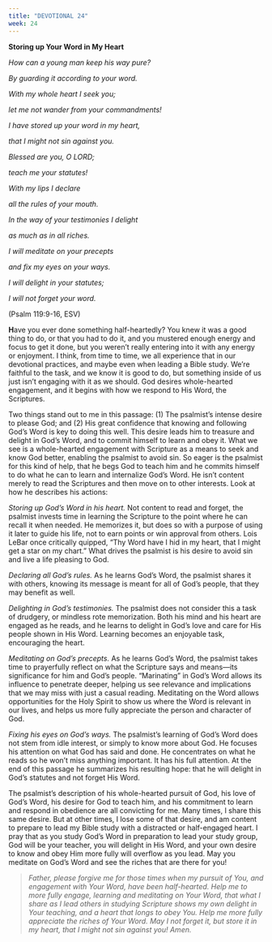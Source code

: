 ```yaml
---
title: "DEVOTIONAL 24"
week: 24
---
```


**Storing up Your Word in My Heart**

*How can a young man keep his way pure?*

*By guarding it according to your word.*

*With my whole heart I seek you;*

*let me not wander from your commandments!*

*I have stored up your word in my heart,*

*that I might not sin against you.*

*Blessed are you, O LORD;*

*teach me your statutes!*

*With my lips I declare*

*all the rules of your mouth.*

*In the way of your testimonies I delight*

*as much as in all riches.*

*I will meditate on your precepts*

*and fix my eyes on your ways.*

*I will delight in your statutes;*

*I will not forget your word.*

(Psalm 119:9-16, ESV)

**H**ave you ever done something half-heartedly? You knew it was a good
thing to do, or that you had to do it, and you mustered enough energy
and focus to get it done, but you weren’t really entering into it with
any energy or enjoyment. I think, from time to time, we all experience
that in our devotional practices, and maybe even when leading a Bible
study. We’re faithful to the task, and we know it is good to do, but
something inside of us just isn’t engaging with it as we should. God
desires whole-hearted engagement, and it begins with how we respond to
His Word, the Scriptures.

Two things stand out to me in this passage: (1) The psalmist’s intense
desire to please God; and (2) His great confidence that knowing and
following God’s Word is key to doing this well. This desire leads him to
treasure and delight in God’s Word, and to commit himself to learn and
obey it. What we see is a whole-hearted engagement with Scripture as a
means to seek and know God better, enabling the psalmist to avoid sin.
So eager is the psalmist for this kind of help, that he begs God to
teach him and he commits himself to do what he can to learn and
internalize God’s Word. He isn’t content merely to read the Scriptures
and then move on to other interests. Look at how he describes his
actions:

*Storing up God’s Word in his heart.* Not content to read and forget,
the psalmist invests time in learning the Scripture to the point where
he can recall it when needed. He memorizes it, but does so with a
purpose of using it later to guide his life, not to earn points or win
approval from others. Lois LeBar once critically quipped, “Thy Word have
I hid in my heart, that I might get a star on my chart.” What drives the
psalmist is his desire to avoid sin and live a life pleasing to God.

*Declaring all God’s rules.* As he learns God’s Word, the psalmist
shares it with others, knowing its message is meant for all of God’s
people, that they may benefit as well.

*Delighting in God’s testimonies.* The psalmist does not consider this a
task of drudgery, or mindless rote memorization. Both his mind and his
heart are engaged as he reads, and he learns to delight in God’s love
and care for His people shown in His Word. Learning becomes an enjoyable
task, encouraging the heart.

*Meditating on God’s precepts.* As he learns God’s Word, the psalmist
takes time to prayerfully reflect on what the Scripture says and
means—its significance for him and God’s people. “Marinating” in God’s
Word allows its influence to penetrate deeper, helping us see relevance
and implications that we may miss with just a casual reading. Meditating
on the Word allows opportunities for the Holy Spirit to show us where
the Word is relevant in our lives, and helps us more fully appreciate
the person and character of God.

*Fixing his eyes on God’s ways.* The psalmist’s learning of God’s Word
does not stem from idle interest, or simply to know more about God. He
focuses his attention on what God has said and done. He concentrates on
what he reads so he won’t miss anything important. It has his full
attention. At the end of this passage he summarizes his resulting hope:
that he will delight in God’s statutes and not forget His Word.

The psalmist’s description of his whole-hearted pursuit of God, his love
of God’s Word, his desire for God to teach him, and his commitment to
learn and respond in obedience are all convicting for me. Many times, I
share this same desire. But at other times, I lose some of that desire,
and am content to prepare to lead my Bible study with a distracted or
half-engaged heart. I pray that as you study God’s Word in preparation
to lead your study group, God will be your teacher, you will delight in
His Word, and your own desire to know and obey Him more fully will
overflow as you lead. May you meditate on God’s Word and see the riches
that are there for you!

> *Father, please forgive me for those times when my pursuit of You, and
> engagement with Your Word, have been half-hearted. Help me to more
> fully engage, learning and meditating on Your Word, that what I share
> as I lead others in studying Scripture shows my own delight in Your
> teaching, and a heart that longs to obey You. Help me more fully
> appreciate the riches of Your Word. May I not forget it, but store it
> in my heart, that I might not sin against you! Amen.*
